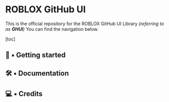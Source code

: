 # ROBLOX GitHub UI

This is the official repository for the ROBLOX GitHub UI Library *(referring to as **GHUI**)*
You can find the navigation below.

[toc]

## 👶 ▪ Getting started

## 🛠 ▪ Documentation

## 💻 ▪ Credits

